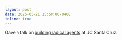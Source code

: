 ```yaml
---
layout: post
date: 2025-05-21 15:59:00-0400
inline: true
---
```


Gave a talk on [building radical agents](https://www.shiwali.me/assets/pdf/RadicalAgents.pdf) at UC Santa Cruz.
